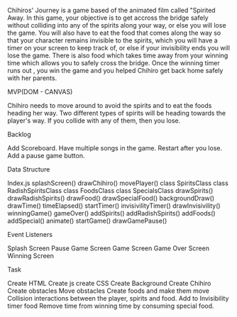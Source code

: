 Chihiros' Journey is a game based of the animated film called "Spirited Away.
In this game, your objective is to get accross the bridge safely without colliding
into any of the spirits along your way, or else you will lose the game. You will also have to eat the food that comes along the way so that your character remains invisible to the spirits, which you will have a timer on your screen to keep track of, or else if your invisibility ends you will lose the game. There is also food which takes time away from your winning time which allows you to safely cross the bridge. Once the winning timer runs out , you win the game and you helped Chihiro get back home safely with her parents.

MVP(DOM - CANVAS)

Chihiro needs to move around to avoid the spirits and to eat the foods heading her way.
Two different types of spirits will be heading towards the player's way.
If you collide with any of them, then you lose.


Backlog

Add Scoreboard.
Have multiple songs in the game.
Restart after you lose.
Add a pause game button.

Data Structure

Index.js
splashScreen()
drawChihiro()
movePlayer()
class SpiritsClass
class RadishSpiritsClass
class FoodsClass
class SpecialsClass
drawSpirits()
drawRadishSpirits()
drawFood()
drawSpecialFood()
backgroundDraw()
drawTime()
timeElapsed()
startTimer()
invisivilityTimer()
drawInvisivility()
winningGame()
gameOver()
addSpirits()
addRadishSpirits()
addFoods()
addSpecial()
animate()
startGame()
drawGamePause()

Event Listeners


Splash Screen
Pause Game Screen
Game Screen
Game Over Screen
Winning Screen

Task

Create HTML
Create js
create CSS
Create Background
Create Chihiro
Create obstacles
Move obstacles
Create foods and make them move
Collision interactions between the player,  spirits and food.
Add to Invisibility timer food
Remove time from winning time by consuming special food.

